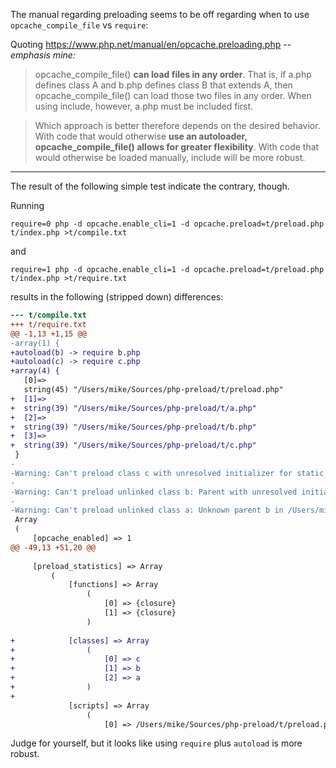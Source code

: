 
The manual regarding preloading seems to be off regarding when to use `opcache_compile_file` vs `require`:

Quoting https://www.php.net/manual/en/opcache.preloading.php -- _emphasis mine:_
> opcache_compile_file() **can load files in any order**. That is, if a.php defines class A and b.php defines class B that extends A, then opcache_compile_file() can load those two files in any order. When using include, however, a.php must be included first.

> Which approach is better therefore depends on the desired behavior. With code that would otherwise **use an autoloader, opcache_compile_file() allows for greater flexibility**. With code that would otherwise be loaded manually, include will be more robust.

---

The result of the following simple test indicate the contrary, though.

Running
```shell
require=0 php -d opcache.enable_cli=1 -d opcache.preload=t/preload.php t/index.php >t/compile.txt
```

and
```shell
require=1 php -d opcache.enable_cli=1 -d opcache.preload=t/preload.php t/index.php >t/require.txt
```

results in the following (stripped down) differences:
```diff
--- t/compile.txt
+++ t/require.txt
@@ -1,13 +1,15 @@
-array(1) {
+autoload(b) -> require b.php
+autoload(c) -> require c.php
+array(4) {
   [0]=>
   string(45) "/Users/mike/Sources/php-preload/t/preload.php"
+  [1]=>
+  string(39) "/Users/mike/Sources/php-preload/t/a.php"
+  [2]=>
+  string(39) "/Users/mike/Sources/php-preload/t/b.php"
+  [3]=>
+  string(39) "/Users/mike/Sources/php-preload/t/c.php"
 }
-
-Warning: Can't preload class c with unresolved initializer for static property $c in /Users/mike/Sources/php-preload/t/c.php on line 3
-
-Warning: Can't preload unlinked class b: Parent with unresolved initializers c in /Users/mike/Sources/php-preload/t/b.php on line 3
-
-Warning: Can't preload unlinked class a: Unknown parent b in /Users/mike/Sources/php-preload/t/a.php on line 3
 Array
 (
     [opcache_enabled] => 1
@@ -49,13 +51,20 @@
 
     [preload_statistics] => Array
         (
             [functions] => Array
                 (
                     [0] => {closure}
                     [1] => {closure}
                 )
 
+            [classes] => Array
+                (
+                    [0] => c
+                    [1] => b
+                    [2] => a
+                )
+
             [scripts] => Array
                 (
                     [0] => /Users/mike/Sources/php-preload/t/preload.php
```

Judge for yourself, but it looks like using `require` plus `autoload` is more robust.  